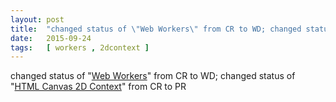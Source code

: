 ```yaml
---
layout: post
title:  "changed status of \"Web Workers\" from CR to WD; changed status of \"HTML Canvas 2D Context\" from CR to PR"
date:   2015-09-24
tags:   [ workers , 2dcontext ]
---
```


changed status of "[Web Workers](/spec/workers)" from CR to WD; changed status of "[HTML Canvas 2D Context](/spec/2dcontext)" from CR to PR

